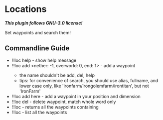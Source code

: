 # Locations
***This plugin follows GNU-3.0 license!***

Set waypoints and search them!

## Commandline Guide
* !!loc help - show help message
* !!loc add <unique name> <x> <y> <z> <nether: -1, overworld: 0, end: 1> - add a waypoint
  * the name shouldn't be add, del, help
  * tips: for convenience of search, you should use alias, fullname, and lower case only, like 'ironfarm/irongolemfarm/irontitan', but not 'IronFarm'
* !!loc add <unique name> here - add a waypoint in your position and dimension
* !!loc del <name> - delete waypoint, match whole word only
* !!loc <keyword> - returns all the waypoints containing <keyword>
* !!loc - list all the waypoints
